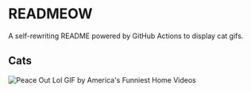 # READMEOW

A self-rewriting README powered by GitHub Actions to display cat gifs.

## Cats

![Peace Out Lol GIF by America's Funniest Home Videos](https://media4.giphy.com/media/l4KibK3JwaVo0CjDO/200.gif?cid=9acd02dacvnz9911wvhmwcldy0x8nm29qgmdfeuiugpzd3ru&ep=v1_gifs_search&rid=200.gif&ct=g)
